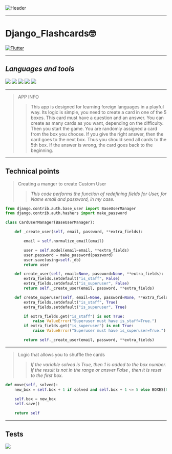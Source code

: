 ![Header](https://thumbs.gfycat.com/AromaticMemorableAnemonecrab-max-1mb.gif)
___
# Django_Flashcards:nerd_face:
[![Flutter](https://img.shields.io/badge/-Link_to_this_app_on_heroku-000000?style=for-the-badge&)](https://webgame198890201.herokuapp.com/)
___
## *Languages and tools*

![](https://img.shields.io/static/v1?label=&message=PYTHON&color=black&style=for-the-badge&logo=python&logoColor=yellow)
![](https://img.shields.io/static/v1?label=&message=DJANGO&color=black&style=for-the-badge&logo=Django&logoColor=green)
![](https://img.shields.io/static/v1?label=&message=PosgreSQL&color=black&style=for-the-badge&logo=Postgresql&logoColor=3399ff)
![](https://img.shields.io/static/v1?label=&message=SQLITE&color=black&style=for-the-badge&logo=SQLITE&logoColor=red)
![](https://img.shields.io/static/v1?label=&message=Docker&color=black&style=for-the-badge&logo=Docker)
___
>APP INFO
> >This app is designed for learning foreign languages in a playful way. Its logic is simple, you need to create a card in one of the 5 boxes. This card must have a question and an answer. You can create as many cards as you want, depending on the difficulty.
Then you start the game. You are randomly assigned a card from the box you choose. If you give the right answer, then the card goes to the next box. Thus you should send all cards to the 5th box. If the answer is wrong, the card goes back to the beginning.
___
## Technical points
>Creating a manger to create Custom User
>>*This code performs the function of redefining fields for User, for Name email and password, in my case.*
```python
from django.contrib.auth.base_user import BaseUserManager 
from django.contrib.auth.hashers import make_password

class CardUserManager(BaseUserManager):

    def _create_user(self, email, password, **extra_fields):

        email = self.normalize_email(email)

        user = self.model(email=email, **extra_fields)
        user.password = make_password(password)
        user.save(using=self._db)
        return user

    def create_user(self, email=None, password=None, **extra_fields):
        extra_fields.setdefault("is_staff", False)
        extra_fields.setdefault("is_superuser", False)
        return self._create_user(email, password, **extra_fields)

    def create_superuser(self, email=None, password=None, **extra_fields):
        extra_fields.setdefault("is_staff", True)
        extra_fields.setdefault("is_superuser", True)

        if extra_fields.get("is_staff") is not True:
            raise ValueError("Superuser must have is_staff=True.")
        if extra_fields.get("is_superuser") is not True:
            raise ValueError("Superuser must have is_superuser=True.")

        return self._create_user(email, password, **extra_fields)
```
___
>Logic that allows you to shuffle the cards
>>*If the variable solved is True, then 1 is added to the box number. If the result is not in the range or ansver False , then it is reset to the first box.*
```python
def move(self, solved):
    new_box = self.box + 1 if solved and self.box + 1 <= 5 else BOXES[0]

    self.box = new_box
    self.save()
    
    return self
```
___
## Tests

![](https://drive.google.com/file/d/1ubOPkClab55i-_M4TmMOpsYfX8bwiZcj/view?usp=sharing)